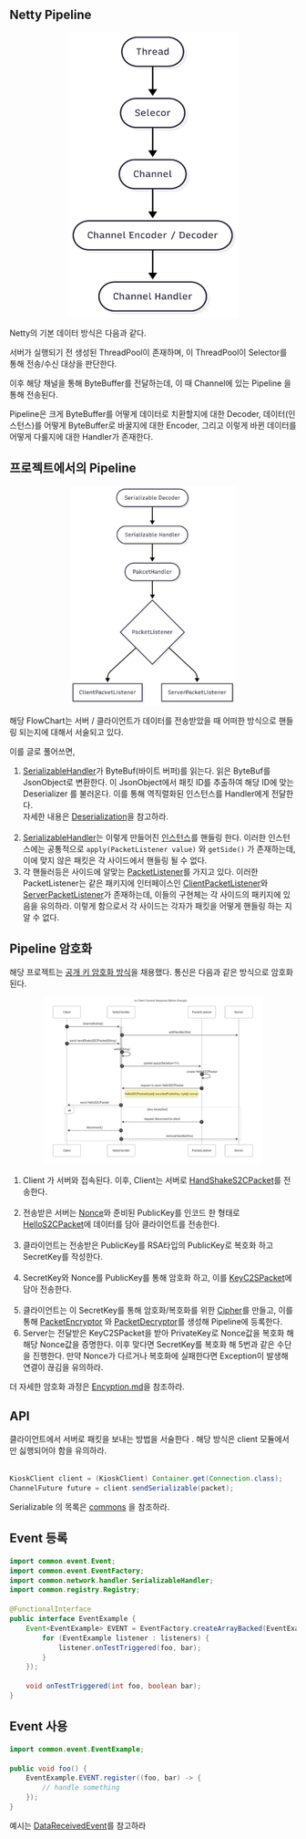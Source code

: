 
## Netty Pipeline

<div style="text-align: center;"><img src="doc/default_netty_flow.png" width="300" height="500"/></div>

Netty의 기본 데이터 방식은 다음과 같다. <br>

서버가 실행되기 전 생성된 ThreadPool이 존재하며, 이 ThreadPool이 Selector를 통해 전송/수신 대상을 판단한다. <br>

이후 해당 채널을 통해 ByteBuffer를 전달하는데, 이 때 Channel에 있는 Pipeline 을 통해 전송된다.

Pipeline은 크게 ByteBuffer를 어떻게 데이터로 치환할지에 대한 Decoder, 데이터(인스턴스)를 어떻게 ByteBuffer로 바꿀지에 대한 Encoder, 그리고 이렇게 바뀐 데이터를 어떻게 다룰지에 대한 Handler가 존재한다.

## 프로젝트에서의 Pipeline

<div style="text-align: center;"><img src="kiosk_cafeteria_channel_pipline.png" width = "292" height = "384"></div>

해당 FlowChart는 서버 / 클라이언트가 데이터를 전송받았을 때 어떠한 방식으로 핸들링 되는지에 대해서 서술되고 있다.

이를 글로 풀어쓰면,

1. [SerializableHandler](/common/src/main/java/common/network/handler/SerializableDecoder.java)가 ByteBuf(바이트 버퍼)를 읽는다. 읽은 ByteBuf를 JsonObject로 변환한다. 이 JsonObject에서 패킷 ID를 추출하여 해당 ID에 맞는 Deserializer 를 불러온다. 이를 통해 역직렬화된 인스턴스를 Handler에게 전달한다. <br>
자세한 내용은 [Deserialization](/doc/Deserialization.md)을 참고하라. <br><br>
2. [SerializableHandler](/common/src/main/java/common/network/handler/SerializableHandler.java)는 이렇게 만들어진 [인스턴스](/common/src/main/java/common/network/packet/Serializable.java)를 핸들링 한다. 이러한 인스턴스에는 공통적으로 `apply(PacketListener value)` 와 `getSide()` 가 존재하는데, 이에 맞지 않은 패킷은 각 사이드에서 핸들링 될 수 없다.
3. 각 핸들러등은 사이드에 알맞는 [PacketListener](/common/src/main/java/common/network/handler/listener/PacketListener.java)를 가지고 있다. 이러한 PacketListener는 같은 패키지에 인터페이스인 [ClientPacketListener](/common/src/main/java/common/network/handler/listener/ClientPacketListener.java)와 [ServerPacketListener](/common/src/main/java/common/network/handler/listener/ServerPacketListener.java)가 존재하는데, 이들의 구현체는 각 사이드의 패키지에 있음을 유의하라. 이렇게 함으로서 각 사이드는 각자가 패킷을 어떻게 핸들링 하는 지 알 수 없다.


## Pipeline 암호화

해당 프로젝트는 [공개 키 암호화 방식](https://namu.wiki/w/%EA%B3%B5%EA%B0%9C%ED%82%A4%20%EC%95%94%ED%98%B8%ED%99%94%20%EB%B0%A9%EC%8B%9D)을 채용했다. 통신은 다음과 같은 방식으로 암호화 된다.

<div style="text-align: center"><img src="kiosk_cafeteria_encryption.png" width = "384", height="294"></div>

1. Client 가 서버와 접속된다. 이후, Client는 서버로 [HandShakeS2CPacket](/common/src/main/java/common/network/packet/HandShakeC2SInfo.java)를 전송한다. <br><br>
2. 전송받은 서버는 [Nonce](https://www.ibm.com/docs/ko/was-nd/9.0.5?topic=services-nonce-randomly-generated-token)와 준비된 PublicKey를 인코드 한 형태로 [HelloS2CPacket](/common/src/main/java/common/network/packet/HelloS2CPacket.java)에 데이터를 담아 클라이언트를 전송한다.<br><br>
3. 클라이언트는 전송받은 PublicKey를 RSA타입의 PublicKey로 복호화 하고 SecretKey를 작성한다. <br><br>
4. SecretKey와 Nonce를 PublicKey를 통해 암호화 하고, 이를 [KeyC2SPacket](/common/src/main/java/common/network/packet/KeyC2SPacket.java)에 담아 전송한다. <br><br>
5. 클라이언트는 이 SecretKey를 통해 암호화/복호화를 위한 [Cipher](https://olab.research.google.com/drive/1YRY06MZHmb1JaAb22o9kyW22wD3LXXIr#scrollTo=4eaU9DEbJj1O)를 만들고, 이를 통해 [PacketEncryptor](/common/src/main/java/common/network/encryption/PacketEncryptor.java) 와 [PacketDecryptor](/common/src/main/java/common/network/encryption/PacketEncryptor.java)를 생성해 Pipeline에 등록한다.
6. Server는 전달받은 KeyC2SPacket을 받아 PrivateKey로 Nonce값을 복호화 해 해당 Nonce값을 증명한다. 이후 맞다면 SecretKey를 복호화 해 5번과 같은 수단을 진행한다. 만약 Nonce가 다르거나 복호화에 실패한다면 Exception이 발생해 연결이 끊김을 유의하라.

더 자세한 암호화 과정은 [Encyption.md](/doc/Encryption.md)을 참조하라.

## API
클라이언트에서 서버로 패킷을 보내는 방법을 서술한다 . 해당 방식은 client 모듈에서만 싫행되어야 함을 유의하라.
<br><Br>
```java
KioskClient client = (KioskClient) Container.get(Connection.class);
ChannelFuture future = client.sendSerializable(packet);
```
Serializable 의 목록은 [commons](/common/src/main/java/common/network/packet) 을 참조하라.

## Event 등록

```java
import common.event.Event;
import common.event.EventFactory;
import common.network.handler.SerializableHandler;
import common.registry.Registry;

@FunctionalInterface
public interface EventExample {
    Event<EventExample> EVENT = EventFactory.createArrayBacked(EventExample.class, listeners -> (foo, bar) -> {
        for (EventExample listener : listeners) {
            listener.onTestTriggered(foo, bar);
        }
    });

    void onTestTriggered(int foo, boolean bar);
}
```

## Event 사용

```java
import common.event.EventExample;

public void foo() {
    EventExample.EVENT.register((foo, bar) -> {
        // handle something
    });
}
```

예시는 [DataReceivedEvent](/client/src/main/java/dev/qf/./client/event/DataReceivedEvent.java)를 참고하라

